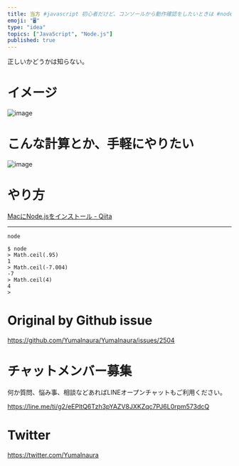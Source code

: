 ```yaml
---
title: 当方 #javascript 初心者だけど、コンソールから動作確認をしたいときは #node を使えば良いのでは？ ブラウザ開きたくないし。
emoji: "🖥"
type: "idea"
topics: ["JavaScript", "Node.js"]
published: true
---
```


正しいかどうかは知らない。

# イメージ

![image](https://user-images.githubusercontent.com/13635059/65381992-5b86a000-dd37-11e9-80da-14f9fccd8ee6.png)

# こんな計算とか、手軽にやりたい

![image](https://user-images.githubusercontent.com/13635059/65382015-c0da9100-dd37-11e9-977f-a9ad415ac5ec.png)

# やり方

[MacにNode.jsをインストール - Qiita](https://qiita.com/kyosuke5_20/items/c5f68fc9d89b84c0df09)

---

```
node
```

```
$ node
> Math.ceil(.95)
1
> Math.ceil(-7.004)
-7
> Math.ceil(4)
4
>
```



# Original by Github issue

https://github.com/YumaInaura/YumaInaura/issues/2504








<!-- Update From Qiita API -->

# チャットメンバー募集


何か質問、悩み事、相談などあればLINEオープンチャットもご利用ください。

https://line.me/ti/g2/eEPltQ6Tzh3pYAZV8JXKZqc7PJ6L0rpm573dcQ





# Twitter


https://twitter.com/YumaInaura


<!-- Update From Qiita API -->


